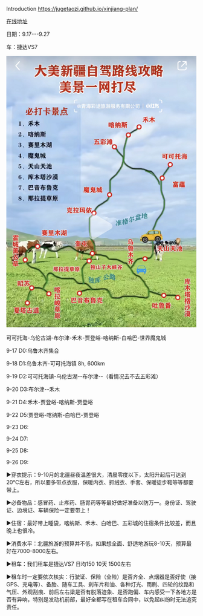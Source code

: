 <!--
 * @Author: 吴迪
 * @Date: 2021-09-07 21:18:59
 * @LastEditors: OBKoro1
 * @LastEditTime: 2021-09-12 17:14:09
-->
<!--
 * @Author: 吴迪
 * @Date: 2021-09-07 21:18:59
 * @LastEditors: OBKoro1
 * @LastEditTime: 2021-09-12 14:40:48
-->
Introduction https://jugetaozi.github.io/xinjiang-plan/

[在线地址](https://jugetaozi.github.io/xinjiang-plan/)

日期：9.17---9.27

车：捷达VS7

![](./note/img/4.png)

可可托海-乌伦古湖-布尔津-禾木-贾登峪-喀纳斯-白哈巴-世界魔鬼城


9-17 D0:乌鲁木齐集合

9-18 D1:乌鲁木齐-可可托海镇 8h, 600km

9-19 D2:可可托海镇-乌伦古湖--布尔津--（看情况去不去五彩滩）

9-20 D3:布尔津--禾木 

9-21 D4:禾木-贾登峪-喀纳斯-贾登峪

9-22 D5:贾登峪-喀纳斯-白哈巴-贾登峪

9-23 D6:

9-24 D7:

9-25 D8:

9-26 D9:

▶穿衣提示：9-10月的北疆昼夜温差很大，清晨零度以下，太阳升起后可达到20℃左右，所以要多带点衣服，保暖内衣、抓绒衣、手套、保暖徒步鞋等等都要带上。

▶必备物品：感冒药、止疼药、肠胃药等等最好做好准备以防万一。身份证、驾驶证、边境证、车辆保险一定要带上！

▶住宿：最好带上睡袋，喀纳斯、禾木、白哈巴、五彩城的住宿条件比较差，而且晚上也很冷。

▶消费水平：北疆旅游的预算并不低，如果想全面、舒适地游玩8-10天，预算最好在7000-8000左右。

▶租车：我们租车是捷达VS7  日均150  10天   1500左右

▶租车时一定要依次核实：行驶证、保险（全险）是否齐全、点烟器是否好使（接GPS、充电等）、备胎、随车工具、刹车片和油、各种灯光、雨刷、四轮的纹路和气压、外观刮痕、前后左右梁是否有脱落迹象、是否跑偏、车内感受一下各地方是否有异响，特别是发动机前部，最好全都写在租车合同中，以免起纠纷时无法追究责任。